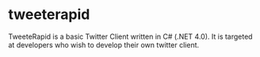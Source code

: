 tweeterapid
===========

TweeteRapid is a basic Twitter Client written in C# (.NET 4.0). It is targeted at developers who wish to develop their own twitter client.
